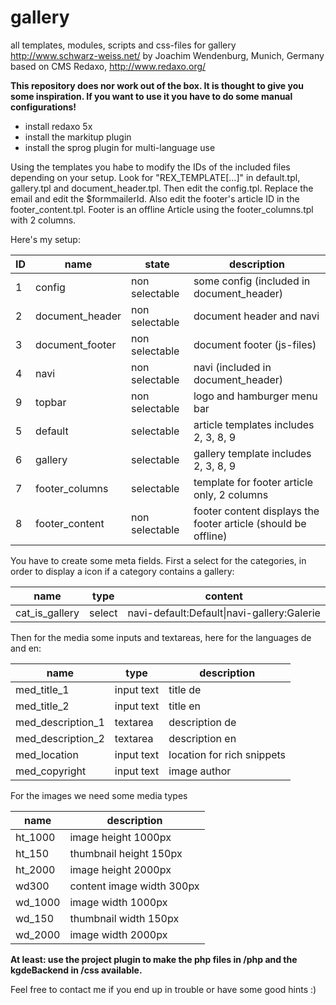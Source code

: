 # gallery

all templates, modules, scripts and css-files for gallery http://www.schwarz-weiss.net/ by Joachim Wendenburg, Munich, Germany
based on CMS Redaxo, http://www.redaxo.org/

**This repository does nor work out of the box. It is thought to give you some inspiration. If you want to use it you have to do some manual configurations!**

* install redaxo 5x
* install the markitup plugin
* install the sprog plugin for multi-language use

Using the templates you habe to modify the IDs of the included files depending on your setup.
Look for "REX_TEMPLATE[...]" in default.tpl, gallery.tpl and document_header.tpl.
Then edit the config.tpl. Replace the email and edit the $formmailerId. Also edit the footer's article ID in the footer_content.tpl.
Footer is an offline Article using the footer_columns.tpl with 2 columns.

Here's my setup:

ID  | name              | state             | description
--- | ----------------- | ----------------- | ------------
1   | config            | non selectable    | some config (included in document_header)
2   | document_header   | non selectable    | document header and navi
3   | document_footer   | non selectable    | document footer (js-files)
4   | navi              | non selectable    | navi (included in document_header)
9   | topbar            | non selectable    | logo and hamburger menu bar
5   | default           | selectable        | article templates includes 2, 3, 8, 9
6   | gallery           | selectable        | gallery template includes 2, 3, 8, 9
7   | footer_columns    | selectable        | template for footer article only, 2 columns
8   | footer_content    | non selectable    | footer content displays the footer article (should be offline)

You have to create some meta fields. First a select for the categories, in order to display a icon if a category contains a gallery:

name            |  type    | content
--------------- | -------- | ---------
cat_is_gallery  | select   | navi-default:Default\|navi-gallery:Galerie

Then for the media some inputs and textareas, here for the languages de and en:

name                |  type         | description
------------------- | ------------- | ---------
med_title_1         | input text    | title de
med_title_2         | input text    | title en
med_description_1   | textarea      | description de
med_description_2   | textarea      | description en
med_location        | input text    | location for rich snippets
med_copyright       | input text    | image author

For the images we need some media types

name        | description
----------- | ---------------------
ht_1000     | image height 1000px
ht_150      | thumbnail height 150px
ht_2000     | image height 2000px
wd300       | content image width 300px
wd_1000     | image width 1000px
wd_150      | thumbnail width 150px
wd_2000     | image width 2000px

**At least: use the project plugin to make the php files in /php and the kgdeBackend in /css available.**

Feel free to contact me if you end up in trouble or have some good hints :)





